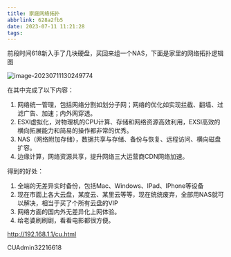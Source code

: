 ```yaml
---
title: 家庭网络拓扑
abbrlink: 628a2fb5
date: 2023-07-11 11:21:28
tags:
---
```




前段时间618新入手了几块硬盘，买回来组一个NAS，下面是家里的网络拓扑逻辑图 

![image-20230711130249774](https://hoey-images.oss-cn-hangzhou.aliyuncs.com/img/image-20230711130249774.png)

在其中完成了以下内容：

1. 网络统一管理，包括网络分割如划分子网；网络的优化如实现拦截、翻墙、过滤广告、加速；内外网穿透。
2. ESXI虚拟化，对物理机的CPU计算、存储和网络资源高效利用，EXSI高效的横向拓展能力和简易的操作都非常的优秀。
3. NAS（网络附加存储），数据共享与存储、备份与恢复、远程访问、横向磁盘扩容。
4. 边缘计算，网络资源共享，提升网络三大运营商CDN网络加速。



得到的好处：

1. 全端的无差异实时备份，包括Mac、Windows、IPad、IPhone等设备
2. 现在市面上各大云盘，某度云、某里云等等，现在统统废弃，全部用NAS就可以解决，相当于买了个所有云盘的VIP
3. 网络方面的国内外无差异化上网体验。
4. 给老婆刷刷剧，看看电影都很方便。



http://192.168.1.1/cu.html

CUAdmin32216618
